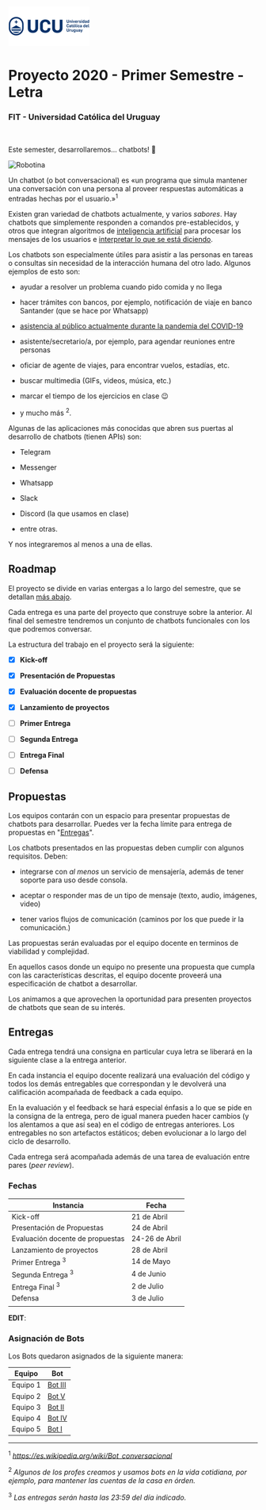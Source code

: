 ![UCU](https://github.com/ucudal/PII_Conceptos_De_POO/raw/master/Assets/logo-ucu.png)

# Proyecto 2020 - Primer Semestre - Letra
### FIT - Universidad Católica del Uruguay

<br>

Este semester, desarrollaremos... chatbots! 🤖

![Robotina](https://media.giphy.com/media/xT8qAXwz4AnRkL9eRa/giphy.gif)

Un chatbot (o bot conversacional) es «un programa que simula mantener una conversación con una persona al proveer respuestas automáticas a entradas hechas por el usuario.»<sup>1</sup>

Existen gran variedad de chatbots actualmente, y varios _sabores_. Hay chatbots que simplemente responden a comandos pre-establecidos, y otros que integran algoritmos de [inteligencia artificial](https://es.wikipedia.org/wiki/Inteligencia_artificial) para procesar los mensajes de los usuarios e [interpretar lo que se está diciendo](https://es.wikipedia.org/wiki/Procesamiento_de_lenguajes_naturales).

Los chatbots son especialmente útiles para asistir a las personas en tareas o consultas sin necesidad de la interacción humana del otro lado. Algunos ejemplos de esto son:

- ayudar a resolver un problema cuando pido comida y no llega

- hacer trámites con bancos, por ejemplo, notificación de viaje en banco Santander (que se hace por Whatsapp)

- [asistencia al público actualmente durante la pandemia del COVID-19](https://www.gub.uy/ministerio-salud-publica/coronavirus)

- asistente/secretario/a, por ejemplo, para agendar reuniones entre personas

- oficiar de agente de viajes, para encontrar vuelos, estadías, etc.

- buscar multimedia (GIFs, videos, música, etc.)

- marcar el tiempo de los ejercicios en clase 😉

- y mucho más <sup>2</sup>.

Algunas de las aplicaciones más conocidas que abren sus puertas al desarrollo de chatbots (tienen APIs) son:

- Telegram

- Messenger

- Whatsapp

- Slack

- Discord (la que usamos en clase)

- entre otras.

Y nos integraremos al menos a una de ellas.

## Roadmap

El proyecto se divide en varias entergas a lo largo del semestre, que se detallan [más abajo](#entregas).

Cada entrega es una parte del proyecto que construye sobre la anterior. Al final del semestre tendremos un conjunto de chatbots funcionales con los que podremos conversar.

La estructura del trabajo en el proyecto será la siguiente:

- [x] **Kick-off**

- [x] **Presentación de Propuestas**

- [x] **Evaluación docente de propuestas**

- [x] **Lanzamiento de proyectos**

- [ ] **Primer Entrega**

- [ ] **Segunda Entrega**

- [ ] **Entrega Final**

- [ ] **Defensa**


## Propuestas

Los equipos contarán con un espacio para presentar propuestas de chatbots para desarrollar. Puedes ver la fecha límite para entrega de propuestas en "[Entregas](#entregas)". 

Los chatbots presentados en las propuestas deben cumplir con algunos requisitos. Deben:

-   integrarse con _al menos_ un servicio de mensajería, además de tener soporte para uso desde consola.

-   aceptar o responder mas de un tipo de mensaje (texto, audio, imágenes, video)

-   tener varios flujos de comunicación (caminos por los que puede ir la comunicación.)

Las propuestas serán evaluadas por el equipo docente en terminos de viabilidad y complejidad.

En aquellos casos donde un equipo no presente una propuesta que cumpla con las características descritas, el equipo docente proveerá una especificación de chatbot a desarrollar.

Los animamos a que aprovechen la oportunidad para presenten proyectos de chatbots que sean de su interés.


## Entregas

Cada entrega tendrá una consigna en particular cuya letra se liberará en la siguiente clase a la entrega anterior. 

En cada instancia el equipo docente realizará una evaluación del código y todos los demás entregables que correspondan y le devolverá una calificación acompañada de feedback a cada equipo.

En la evaluación y el feedback se hará especial énfasis a lo que se pide en la consigna de la entrega, pero de igual manera pueden hacer cambios (y los alentamos a que así sea) en el código de entregas anteriores. Los entregables no son artefactos estáticos; deben evolucionar a lo largo del ciclo de desarrollo.

Cada entrega será acompañada además de una tarea de evaluación entre pares (_peer review_).

### Fechas

| Instancia | Fecha |
| --- | --- |
| Kick-off | 21 de Abril |
| Presentación de Propuestas | 24 de Abril |
| Evaluación docente de propuestas | 24-26 de Abril |
| Lanzamiento de proyectos | 28 de Abril |
| Primer Entrega <sup>3</sup> | 14 de Mayo |
| Segunda Entrega <sup>3</sup> | 4 de Junio |
| Entrega Final <sup>3</sup> | 2 de Julio |
| Defensa | 3 de Julio |
| | |

**EDIT**:
### Asignación de Bots

Los Bots quedaron asignados de la siguiente manera:

| Equipo | Bot |
| --- | --- |
| Equipo 1 | [Bot III](https://github.com/ucudal/PII_Proyecto_2020_1_Letra/blob/master/Bot_III.md) |
| Equipo 2 | [Bot V](https://github.com/ucudal/PII_Proyecto_2020_1_Letra/blob/master/Bot_V.md) |
| Equipo 3 | [Bot II](https://github.com/ucudal/PII_Proyecto_2020_1_Letra/blob/master/Bot_II.md) |
| Equipo 4 | [Bot IV](https://github.com/ucudal/PII_Proyecto_2020_1_Letra/blob/master/Bot_IV.md) |
| Equipo 5 | [Bot I](https://github.com/ucudal/PII_Proyecto_2020_1_Letra/blob/master/Bot_I.md) |

*******

<sup>1</sup> _https://es.wikipedia.org/wiki/Bot_conversacional_

<sup>2</sup> _Algunos de los profes creamos y usamos bots en la vida cotidiana, por ejemplo, para mantener las cuentas de la casa en órden._

<sup>3</sup> _Las entregas serán hasta las 23:59 del día indicado._
